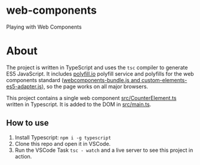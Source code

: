 # web-components
Playing with Web Components

# About
The project is written in TypeScript and uses the `tsc` compiler to generate ES5 JavaScript. It includes [polyfill.io](https://polyfill.io) polyfill service and polyfills for the web components standard ([webcomponents-bundle.js and custom-elements-es5-adapter.js](https://github.com/WebComponents/webcomponentsjs)), so the page works on all major browsers.

This project contains a single web component [src/CounterElement.ts](src/CounterElement.ts) written in Typescript. It is added to the DOM in [src/main.ts](src/main.ts).


## How to use
1. Install Typescript: `npm i -g typescript`
2. Clone this repo and open it in VSCode.
3. Run the VSCode Task `tsc - watch` and a live server to see this project in action.
